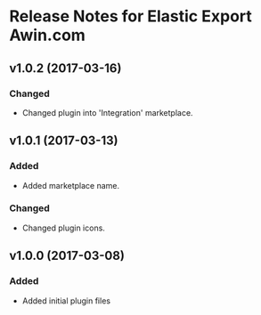 # Release Notes for Elastic Export Awin.com

## v1.0.2 (2017-03-16)

### Changed
- Changed plugin into 'Integration' marketplace.

## v1.0.1 (2017-03-13)

### Added
- Added marketplace name.

### Changed
- Changed plugin icons.

## v1.0.0 (2017-03-08)
 
### Added
- Added initial plugin files